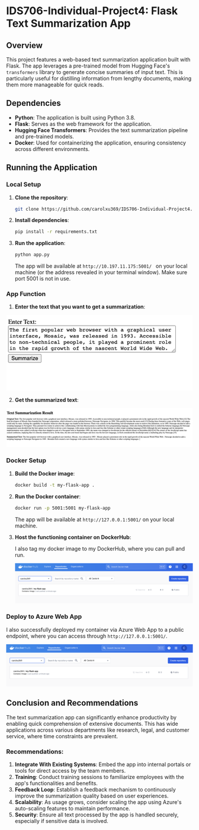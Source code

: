# IDS706-Individual-Project4: Flask Text Summarization App

## Overview

This project features a web-based text summarization application built with Flask. The app leverages a pre-trained model from Hugging Face's `transformers` library to generate concise summaries of input text. This is particularly useful for distilling information from lengthy documents, making them more manageable for quick reads.

## Dependencies

- **Python**: The application is built using Python 3.8.
- **Flask**: Serves as the web framework for the application.
- **Hugging Face Transformers**: Provides the text summarization pipeline and pre-trained models.
- **Docker**: Used for containerizing the application, ensuring consistency across different environments.

## Running the Application

### Local Setup

1. **Clone the repository**:

   ```bash
   git clone https://github.com/carolxu369/IDS706-Individual-Project4.git
   ```

2. **Install dependencies**:

   ```bash
   pip install -r requirements.txt
   ```

3. **Run the application**:

   ```bash
   python app.py
   ```

   The app will be available at `http://10.197.11.175:5001/ ` on your local machine (or the address revealed in your terminal window). Make sure port 5001 is not in use.

### App Function

1. **Enter the text that you want to get a summarization**:
  
![text](./img/text.png)

2. **Get the summarized text**:
  
![summarize](./img/summarize.png)


### Docker Setup

1. **Build the Docker image**:

   ```bash
   docker build -t my-flask-app .
   ```

2. **Run the Docker container**:

   ```bash
   docker run -p 5001:5001 my-flask-app
   ```

   The app will be available at `http://127.0.0.1:5001/` on your local machine.

3. **Host the functioning container on DockerHub**:
  
    I also tag my docker image to my DockerHub, where you can pull and run.

    ![dockerhub](./img/dockerhub.png)

### Deploy to Azure Web App

I also successfully deployed my container via Azure Web App to a public endpoint, where you can access through `http://127.0.0.1:5001/`. 

![dockerhub](./img/dockerhub.png)

## Conclusion and Recommendations

The text summarization app can significantly enhance productivity by enabling quick comprehension of extensive documents. This has wide applications across various departments like research, legal, and customer service, where time constraints are prevalent.

### Recommendations:

1. **Integrate With Existing Systems**: Embed the app into internal portals or tools for direct access by the team members.
2. **Training**: Conduct training sessions to familiarize employees with the app's functionalities and benefits.
3. **Feedback Loop**: Establish a feedback mechanism to continuously improve the summarization quality based on user experiences.
4. **Scalability**: As usage grows, consider scaling the app using Azure's auto-scaling features to maintain performance.
5. **Security**: Ensure all text processed by the app is handled securely, especially if sensitive data is involved.